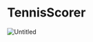 # TennisScorer
![Untitled](https://github.com/user-attachments/assets/5e7fb0a4-c938-4edb-a071-412d15c1fa59)

